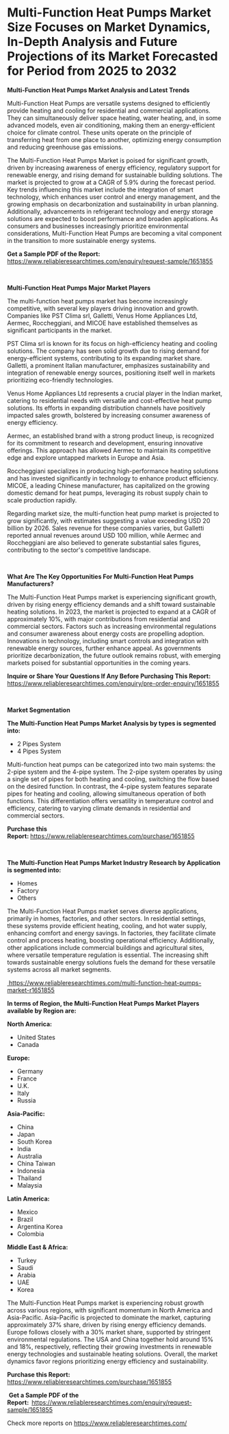 <p><h1>Multi-Function Heat Pumps Market Size Focuses on Market Dynamics, In-Depth Analysis and Future Projections of its Market Forecasted for Period from 2025 to 2032</h1></p><p><strong>Multi-Function Heat Pumps Market Analysis and Latest Trends</strong></p>
<p><p>Multi-Function Heat Pumps are versatile systems designed to efficiently provide heating and cooling for residential and commercial applications. They can simultaneously deliver space heating, water heating, and, in some advanced models, even air conditioning, making them an energy-efficient choice for climate control. These units operate on the principle of transferring heat from one place to another, optimizing energy consumption and reducing greenhouse gas emissions.</p><p>The Multi-Function Heat Pumps Market is poised for significant growth, driven by increasing awareness of energy efficiency, regulatory support for renewable energy, and rising demand for sustainable building solutions. The market is projected to grow at a CAGR of 5.9% during the forecast period. Key trends influencing this market include the integration of smart technology, which enhances user control and energy management, and the growing emphasis on decarbonization and sustainability in urban planning. Additionally, advancements in refrigerant technology and energy storage solutions are expected to boost performance and broaden applications. As consumers and businesses increasingly prioritize environmental considerations, Multi-Function Heat Pumps are becoming a vital component in the transition to more sustainable energy systems.</p></p>
<p><strong>Get a Sample PDF of the Report:&nbsp;</strong> <a href="https://www.reliableresearchtimes.com/enquiry/request-sample/1651855?utm_campaign=2241&utm_medium=2&utm_source=Github&utm_content=ia&utm_term=23032025&utm_id=multi-function-heat-pumps">https://www.reliableresearchtimes.com/enquiry/request-sample/1651855</a></p>
<p>&nbsp;</p>
<p><strong>Multi-Function Heat Pumps Major Market Players</strong></p>
<p><p>The multi-function heat pumps market has become increasingly competitive, with several key players driving innovation and growth. Companies like PST Clima srl, Galletti, Venus Home Appliances Ltd, Aermec, Roccheggiani, and MICOE have established themselves as significant participants in the market. </p><p>PST Clima srl is known for its focus on high-efficiency heating and cooling solutions. The company has seen solid growth due to rising demand for energy-efficient systems, contributing to its expanding market share. Galletti, a prominent Italian manufacturer, emphasizes sustainability and integration of renewable energy sources, positioning itself well in markets prioritizing eco-friendly technologies.</p><p>Venus Home Appliances Ltd represents a crucial player in the Indian market, catering to residential needs with versatile and cost-effective heat pump solutions. Its efforts in expanding distribution channels have positively impacted sales growth, bolstered by increasing consumer awareness of energy efficiency.</p><p>Aermec, an established brand with a strong product lineup, is recognized for its commitment to research and development, ensuring innovative offerings. This approach has allowed Aermec to maintain its competitive edge and explore untapped markets in Europe and Asia.</p><p>Roccheggiani specializes in producing high-performance heating solutions and has invested significantly in technology to enhance product efficiency. MICOE, a leading Chinese manufacturer, has capitalized on the growing domestic demand for heat pumps, leveraging its robust supply chain to scale production rapidly.</p><p>Regarding market size, the multi-function heat pump market is projected to grow significantly, with estimates suggesting a value exceeding USD 20 billion by 2026. Sales revenue for these companies varies, but Galletti reported annual revenues around USD 100 million, while Aermec and Roccheggiani are also believed to generate substantial sales figures, contributing to the sector's competitive landscape.</p></p>
<p>&nbsp;</p>
<p><strong>What Are The Key Opportunities For Multi-Function Heat Pumps Manufacturers?</strong></p>
<p><p>The Multi-Function Heat Pumps market is experiencing significant growth, driven by rising energy efficiency demands and a shift toward sustainable heating solutions. In 2023, the market is projected to expand at a CAGR of approximately 10%, with major contributions from residential and commercial sectors. Factors such as increasing environmental regulations and consumer awareness about energy costs are propelling adoption. Innovations in technology, including smart controls and integration with renewable energy sources, further enhance appeal. As governments prioritize decarbonization, the future outlook remains robust, with emerging markets poised for substantial opportunities in the coming years.</p></p>
<p><strong>Inquire or Share Your Questions If Any Before Purchasing This Report:</strong> <a href="https://www.reliableresearchtimes.com/enquiry/pre-order-enquiry/1651855?utm_campaign=2241&utm_medium=2&utm_source=Github&utm_content=ia&utm_term=23032025&utm_id=multi-function-heat-pumps">https://www.reliableresearchtimes.com/enquiry/pre-order-enquiry/1651855</a></p>
<p>&nbsp;</p>
<p><strong>Market Segmentation</strong></p>
<p><strong>The Multi-Function Heat Pumps Market Analysis by types is segmented into:</strong></p>
<p><ul><li>2 Pipes System</li><li>4 Pipes System</li></ul></p>
<p><p>Multi-function heat pumps can be categorized into two main systems: the 2-pipe system and the 4-pipe system. The 2-pipe system operates by using a single set of pipes for both heating and cooling, switching the flow based on the desired function. In contrast, the 4-pipe system features separate pipes for heating and cooling, allowing simultaneous operation of both functions. This differentiation offers versatility in temperature control and efficiency, catering to varying climate demands in residential and commercial sectors.</p></p>
<p><strong>Purchase this Report:&nbsp;</strong><a href="https://www.reliableresearchtimes.com/purchase/1651855?utm_campaign=2241&utm_medium=2&utm_source=Github&utm_content=ia&utm_term=23032025&utm_id=multi-function-heat-pumps">https://www.reliableresearchtimes.com/purchase/1651855</a></p>
<p>&nbsp;</p>
<p><strong>The Multi-Function Heat Pumps Market Industry Research by Application is segmented into:</strong></p>
<p><ul><li>Homes</li><li>Factory</li><li>Others</li></ul></p>
<p><p>The Multi-Function Heat Pumps market serves diverse applications, primarily in homes, factories, and other sectors. In residential settings, these systems provide efficient heating, cooling, and hot water supply, enhancing comfort and energy savings. In factories, they facilitate climate control and process heating, boosting operational efficiency. Additionally, other applications include commercial buildings and agricultural sites, where versatile temperature regulation is essential. The increasing shift towards sustainable energy solutions fuels the demand for these versatile systems across all market segments.</p></p>
<p><a href="https://www.reliableresearchtimes.com/multi-function-heat-pumps-market-r1651855?utm_campaign=2241&utm_medium=2&utm_source=Github&utm_content=ia&utm_term=23032025&utm_id=multi-function-heat-pumps">&nbsp;https://www.reliableresearchtimes.com/multi-function-heat-pumps-market-r1651855</a></p>
<p><strong>In terms of Region, the Multi-Function Heat Pumps Market Players available by Region are:</strong></p>
<p>
    <p> <strong> North America: </strong>
        <ul>
            <li>United States</li>
            <li>Canada</li>
        </ul>
        </p> 
    <p> <strong> Europe: </strong>
        <ul>
            <li>Germany</li>
            <li>France</li>
            <li>U.K.</li>
            <li>Italy</li>
            <li>Russia</li>
        </ul>
        </p> 
    <p> <strong> Asia-Pacific: </strong>
        <ul>
            <li>China</li>
            <li>Japan</li>
            <li>South Korea</li>
            <li>India</li>
            <li>Australia</li>
            <li>China Taiwan</li>
            <li>Indonesia</li>
            <li>Thailand</li>
            <li>Malaysia</li>
        </ul>
        </p> 
    <p> <strong> Latin America: </strong>
        <ul>
            <li>Mexico</li>
            <li>Brazil</li>
            <li>Argentina Korea</li>
            <li>Colombia</li>
        </ul>
        </p> 
    <p> <strong> Middle East & Africa: </strong>
        <ul>
            <li>Turkey</li>
            <li>Saudi</li>
            <li>Arabia</li>
            <li>UAE</li>
            <li>Korea</li>
        </ul>
    </p>
    </p>
<p><p>The Multi-Function Heat Pumps market is experiencing robust growth across various regions, with significant momentum in North America and Asia-Pacific. Asia-Pacific is projected to dominate the market, capturing approximately 37% share, driven by rising energy efficiency demands. Europe follows closely with a 30% market share, supported by stringent environmental regulations. The USA and China together hold around 15% and 18%, respectively, reflecting their growing investments in renewable energy technologies and sustainable heating solutions. Overall, the market dynamics favor regions prioritizing energy efficiency and sustainability.</p></p>
<p><strong>Purchase this Report: </strong><a href="https://www.reliableresearchtimes.com/purchase/1651855?utm_campaign=2241&utm_medium=2&utm_source=Github&utm_content=ia&utm_term=23032025&utm_id=multi-function-heat-pumps">https://www.reliableresearchtimes.com/purchase/1651855</a></p>
<p>&nbsp;<strong>Get a Sample PDF of the Report:&nbsp;&nbsp;</strong><a href="https://www.reliableresearchtimes.com/enquiry/request-sample/1651855?utm_campaign=2241&utm_medium=2&utm_source=Github&utm_content=ia&utm_term=23032025&utm_id=multi-function-heat-pumps">https://www.reliableresearchtimes.com/enquiry/request-sample/1651855</a></p>
<p><strong></strong></p>
<p>Check more reports on <a href="https://www.reliableresearchtimes.com/?utm_campaign=2241&utm_medium=2&utm_source=Github&utm_content=ia&utm_term=23032025&utm_id=multi-function-heat-pumps">https://www.reliableresearchtimes.com/</a></p>